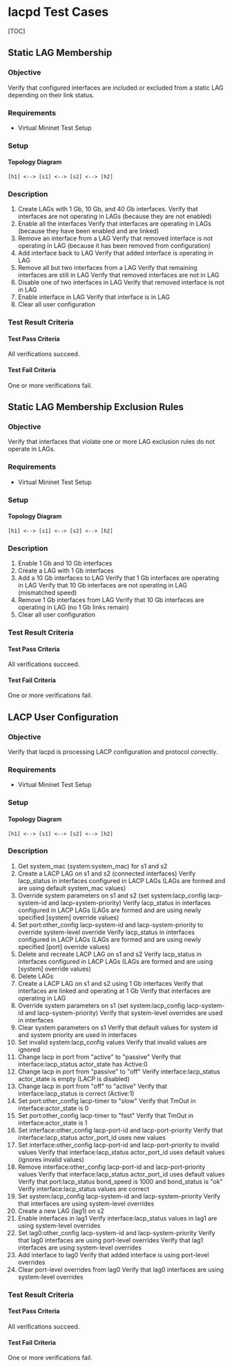 # lacpd Test Cases

[TOC]

## Static LAG Membership
### Objective
Verify that configured interfaces are included or excluded from a static LAG depending on their link status.
### Requirements
 - Virtual Mininet Test Setup
### Setup
#### Topology Diagram
```
[h1] <--> [s1] <--> [s2] <--> [h2]
```
### Description ###
1. Create LAGs with 1 Gb, 10 Gb, and 40 Gb interfaces.
   Verify that interfaces are not operating in LAGs (because they are not enabled)
2. Enable all the interfaces
   Verify that interfaces are operating in LAGs (because they have been enabled and are linked)
3. Remove an interface from a LAG
   Verify that removed interface is not operating in LAG (because it has been removed from configuration)
4. Add interface back to LAG
   Verify that added interface is operating in LAG
5. Remove all but two interfaces from a LAG
   Verify that remaining interfaces are still in LAG
   Verify that removed interfaces are not in LAG
6. Disable one of two interfaces in LAG
   Verify that removed interface is not in LAG
7. Enable interface in LAG
   Verify that interface is in LAG
8. Clear all user configuration
### Test Result Criteria
#### Test Pass Criteria
All verifications succeed.
#### Test Fail Criteria
One or more verifications fail.

## Static LAG Membership Exclusion Rules
### Objective
Verify that interfaces that violate one or more LAG exclusion rules do not operate in LAGs.
### Requirements
 - Virtual Mininet Test Setup
### Setup
#### Topology Diagram
```
[h1] <--> [s1] <--> [s2] <--> [h2]
```
### Description
1. Enable 1 Gb and 10 Gb interfaces
2. Create a LAG with 1 Gb interfaces
3. Add a 10 Gb interfaces to LAG
   Verify that 1 Gb interfaces are operating in LAG
   Verify that 10 Gb interfaces are not operating in LAG (mismatched speed)
4. Remove 1 Gb interfaces from LAG
   Verify that 10 Gb interfaces are operating in LAG (no 1 Gb links remain)
5. Clear all user configuration
### Test Result Criteria
#### Test Pass Criteria
All verifications succeed.
#### Test Fail Criteria
One or more verifications fail.

## LACP User Configuration
### Objective
Verify that lacpd is processing LACP configuration and protocol correctly.
### Requirements
 - Virtual Mininet Test Setup
### Setup
#### Topology Diagram
```
[h1] <--> [s1] <--> [s2] <--> [h2]
```
### Description
1. Get system\_mac (system:system\_mac) for s1 and s2
2. Create a LACP LAG on s1 and s2 (connected interfaces)
   Verify lacp\_status in interfaces configured in LACP LAGs (LAGs are formed and are using default system\_mac values)
3. Override system parameters on s1 and s2 (set system:lacp\_config lacp-system-id and lacp-system-priority)
   Verify lacp\_status in interfaces configured in LACP LAGs (LAGs are formed and are using newly specified [system] override values)
4. Set port:other_config lacp-system-id and lacp-system-priority to override system-level override
   Verify lacp\_status in interfaces configured in LACP LAGs (LAGs are formed and are using newly specified [port] override values)
5. Delete and recreate LACP LAG on s1 and s2
   Verify lacp\_status in interfaces configured in LACP LAGs (LAGs are formed and are using [system] override values)
6. Delete LAGs
7. Create a LACP LAG on s1 and s2 using 1 Gb interfaces
   Verify that interfaces are linked and operating at 1 Gb
   Verify that interfaces are operating in LAG
8. Override system parameters on s1 (set system:lacp\_config lacp-system-id and lacp-system-priority)
   Verify that system-level overrides are used in interfaces
9. Clear system parameters on s1
   Verify that default values for system id and system priority are used in interfaces
10. Set invalid system:lacp\_config values
   Verify that invalid values are ignored
11. Change lacp in port from "active" to "passive"
   Verify that interface:lacp\_status actor\_state has Active:0
12. Change lacp in port from "passive" to "off"
   Verify interface:lacp\_status actor\_state is empty (LACP is disabled)
13. Change lacp in port from "off" to "active"
   Verify that interface:lacp\_status is correct (Active:1)
14. Set port:other\_config lacp-timer to "slow"
   Verify that TmOut in interface:actor\_state is 0
15. Set port:other\_config lacp-timer to "fast"
   Verify that TmOut in interface:actor\_state is 1
16. Set interface:other\_config lacp-port-id and lacp-port-priority
   Verify that interface:lacp\_status actor\_port\_id uses new values
17. Set interface:other\_config lacp-port-id and lacp-port-priority to invalid values
   Verify that interface:lacp\_status actor\_port\_id uses default values (ignores invalid values)
18. Remove interface:other\_config lacp-port-id and lacp-port-priority values
   Verify that interface:lacp\_status actor\_port\_id uses default values
   Verify that port:lacp\_status bond\_speed is 1000 and bond\_status is "ok"
   Verify interface:lacp\_status values are correct
19. Set system:lacp\_config lacp-system-id and lacp-system-priority
   Verify that interfaces are using system-level overrides
20. Create a new LAG (lag1) on s2
21. Enable interfaces in lag1
   Verify interface:lacp\_status values in lag1 are using system-level overrides
22. Set lag0:other\_config lacp-system-id and lacp-system-priority
   Verify that lag0 interfaces are using port-level overrides
   Verify that lag1 interfaces are using system-level overrides
23. Add interface to lag0
   Verify that added interface is using port-level overrides
24. Clear port-level overrides from lag0
   Verify that lag0 interfaces are using system-level overrides
### Test Result Criteria
#### Test Pass Criteria
All verifications succeed.
#### Test Fail Criteria
One or more verifications fail.
